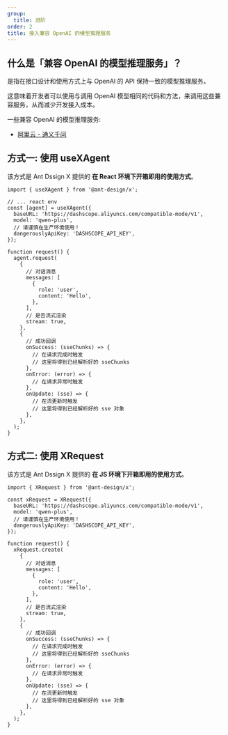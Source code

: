 ```yaml
---
group:
  title: 进阶
order: 2
title: 接入兼容 OpenAI 的模型推理服务
---
```


## 什么是「兼容 OpenAI 的模型推理服务」？

是指在接口设计和使用方式上与 OpenAI 的 API 保持一致的模型推理服务。

这意味着开发者可以使用与调用 OpenAI 模型相同的代码和方法，来调用这些兼容服务，从而减少开发接入成本。

一些兼容 OpenAI 的模型推理服务:

- [阿里云 - 通义千问](https://help.aliyun.com/zh/dashscope/developer-reference/compatibility-of-openai-with-dashscope?spm=a2c4g.11186623.0.i10)

## 方式一: 使用 useXAgent

该方式是 Ant Dssign X 提供的 **在 React 环境下开箱即用的使用方式**。

```tsx
import { useXAgent } from '@ant-design/x';

// ... react env
const [agent] = useXAgent({
  baseURL: 'https://dashscope.aliyuncs.com/compatible-mode/v1',
  model: 'qwen-plus',
  // 请谨慎在生产环境使用！
  dangerouslyApiKey: 'DASHSCOPE_API_KEY',
});

function request() {
  agent.request(
    {
      // 对话消息
      messages: [
        {
          role: 'user',
          content: 'Hello',
        },
      ],
      // 是否流式渲染
      stream: true,
    },
    {
      // 成功回调
      onSuccess: (sseChunks) => {
        // 在请求完成时触发
        // 这里将得到已经解析好的 sseChunks
      },
      onError: (error) => {
        // 在请求异常时触发
      },
      onUpdate: (sse) => {
        // 在流更新时触发
        // 这里将得到已经解析好的 sse 对象
      },
    },
  );
}
```

## 方式二: 使用 XRequest

该方式是 Ant Dssign X 提供的 **在 JS 环境下开箱即用的使用方式**。

```tsx
import { XRequest } from '@ant-design/x';

const xRequest = XRequest({
  baseURL: 'https://dashscope.aliyuncs.com/compatible-mode/v1',
  model: 'qwen-plus',
  // 请谨慎在生产环境使用！
  dangerouslyApiKey: 'DASHSCOPE_API_KEY',
});

function request() {
  xRequest.create(
    {
      // 对话消息
      messages: [
        {
          role: 'user',
          content: 'Hello',
        },
      ],
      // 是否流式渲染
      stream: true,
    },
    {
      // 成功回调
      onSuccess: (sseChunks) => {
        // 在请求完成时触发
        // 这里将得到已经解析好的 sseChunks
      },
      onError: (error) => {
        // 在请求异常时触发
      },
      onUpdate: (sse) => {
        // 在流更新时触发
        // 这里将得到已经解析好的 sse 对象
      },
    },
  );
}
```
